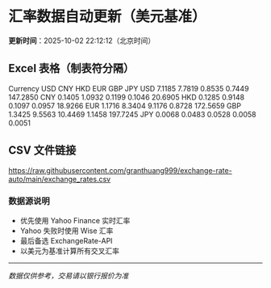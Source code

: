 # 汇率数据自动更新（美元基准）

**更新时间**：2025-10-02 22:12:12（北京时间）

## Excel 表格（制表符分隔）

Currency	USD	CNY	HKD	EUR	GBP	JPY
USD		7.1185	7.7819	0.8535	0.7449	147.2850
CNY	0.1405		1.0932	0.1199	0.1046	20.6905
HKD	0.1285	0.9148		0.1097	0.0957	18.9266
EUR	1.1716	8.3404	9.1176		0.8728	172.5659
GBP	1.3425	9.5563	10.4469	1.1458		197.7245
JPY	0.0068	0.0483	0.0528	0.0058	0.0051	

## CSV 文件链接

https://raw.githubusercontent.com/granthuang999/exchange-rate-auto/main/exchange_rates.csv

### 数据源说明
- 优先使用 Yahoo Finance 实时汇率
- Yahoo 失败时使用 Wise 汇率
- 最后备选 ExchangeRate-API
- 以美元为基准计算所有交叉汇率

---
*数据仅供参考，交易请以银行报价为准*